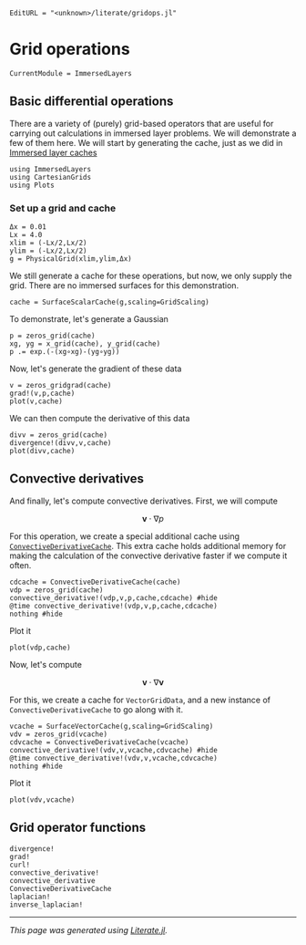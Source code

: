 ```@meta
EditURL = "<unknown>/literate/gridops.jl"
```

# Grid operations

```@meta
CurrentModule = ImmersedLayers
```

## Basic differential operations
There are a variety of (purely) grid-based operators that are useful for carrying
out calculations in immersed layer problems. We will demonstrate a few of them
here.
We will start by generating the cache, just as we did in [Immersed layer caches](@ref)

````@example gridops
using ImmersedLayers
using CartesianGrids
using Plots
````

### Set up a grid and cache

````@example gridops
Δx = 0.01
Lx = 4.0
xlim = (-Lx/2,Lx/2)
ylim = (-Lx/2,Lx/2)
g = PhysicalGrid(xlim,ylim,Δx)
````

We still generate a cache for these operations, but
now, we only supply the grid. There are no immersed surfaces
for this demonstration.

````@example gridops
cache = SurfaceScalarCache(g,scaling=GridScaling)
````

To demonstrate, let's generate a Gaussian

````@example gridops
p = zeros_grid(cache)
xg, yg = x_grid(cache), y_grid(cache)
p .= exp.(-(xg∘xg)-(yg∘yg))
````

Now, let's generate the gradient of these data

````@example gridops
v = zeros_gridgrad(cache)
grad!(v,p,cache)
plot(v,cache)
````

We can then compute the derivative of this data

````@example gridops
divv = zeros_grid(cache)
divergence!(divv,v,cache)
plot(divv,cache)
````

## Convective derivatives
And finally, let's compute convective derivatives. First, we will compute

$$\mathbf{v}\cdot\nabla p$$

For this operation, we create a special additional cache using [`ConvectiveDerivativeCache`](@ref).
This extra cache holds additional memory for making the calculation of the convective derivative faster
if we compute it often.

````@example gridops
cdcache = ConvectiveDerivativeCache(cache)
vdp = zeros_grid(cache)
convective_derivative!(vdp,v,p,cache,cdcache) #hide
@time convective_derivative!(vdp,v,p,cache,cdcache)
nothing #hide
````

Plot it

````@example gridops
plot(vdp,cache)
````

Now, let's compute

$$\mathbf{v}\cdot\nabla\mathbf{v}$$

For this, we create a cache for `VectorGridData`, and a new instance of
`ConvectiveDerivativeCache` to go along with it.

````@example gridops
vcache = SurfaceVectorCache(g,scaling=GridScaling)
vdv = zeros_grid(vcache)
cdvcache = ConvectiveDerivativeCache(vcache)
convective_derivative!(vdv,v,vcache,cdvcache) #hide
@time convective_derivative!(vdv,v,vcache,cdvcache)
nothing #hide
````

Plot it

````@example gridops
plot(vdv,vcache)
````

## Grid operator functions
```@docs
divergence!
grad!
curl!
convective_derivative!
convective_derivative
ConvectiveDerivativeCache
laplacian!
inverse_laplacian!
```

---

*This page was generated using [Literate.jl](https://github.com/fredrikekre/Literate.jl).*

